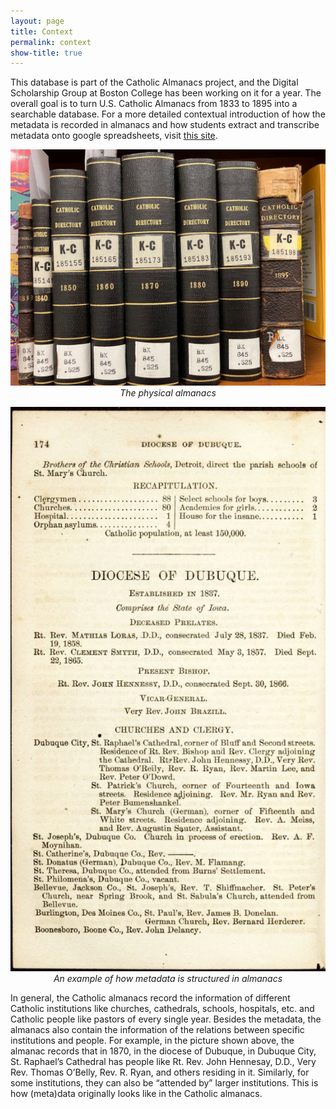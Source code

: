 ```yaml
---
layout: page
title: Context
permalink: context
show-title: true
---
```


This database is part of the Catholic Almanacs project, and the Digital Scholarship Group at Boston College has been working on it for a year. The overall goal is to turn U.S. Catholic Almanacs from 1833 to 1895 into a searchable database. For a more detailed contextual introduction of how the metadata is recorded in almanacs and how students extract and transcribe metadata onto google spreadsheets,  visit [this site](https://yuchenx063.github.io/template/web_framaeworks).

<p align="center">
    <img src="assets/img/almanacs.jpg" width="700"/>
  <em>The physical almanacs</em>
</p>

<p align="center">
    <img src="assets/img/almanacs-example.jpg" width="700"/>
  <em>An example of how metadata is structured in almanacs</em>
</p>

In general, the Catholic almanacs record the information of different Catholic institutions like churches, cathedrals, schools, hospitals, etc. and Catholic people like pastors of every single year. Besides the metadata, the almanacs also contain the information of the relations between specific institutions and people. For example, in the picture shown above, the almanac records that in 1870, in the diocese of Dubuque, in Dubuque City, St. Raphael’s Cathedral has people like Rt. Rev. John Hennesay, D.D., Very Rev. Thomas O’Belly, Rev. R. Ryan, and others residing in it. Similarly, for some institutions, they can also be “attended by” larger institutions. This is how (meta)data originally looks like in the Catholic almanacs.
